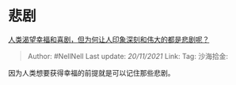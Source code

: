 # 悲剧

[人类渴望幸福和喜剧，但为何让人印象深刻和伟大的都是悲剧呢？](https://www.zhihu.com/question/416892639/answer/2231564221)

> Author: #NellNell
> Last update: *20/11/2021*
> Link:
> Tag:
> 沙海拾金:

因为人类想要获得幸福的前提就是可以记住那些悲剧。
